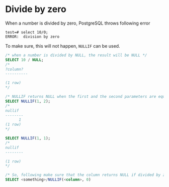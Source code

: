 # Divide by zero

When a number is divided by zero, PostgreSQL throws following error

```
test=# select 10/0;
ERROR:  division by zero
```

To make sure, this will not happen, `NULLIF` can be used.

```sql
/* when a number is divided by NULL, the result will be NULL */
SELECT 10 / NULL;
/*
?column?
----------

(1 row)
*/

/* NULLIF returns NULL when the first and the second parameters are equal */
SELECT NULLIF(1, 2);
/*
nullif
--------
      1
(1 row)
*/

SELECT NULLIF(1, 1);
/*
nullif
--------

(1 row)
*/

/* So, following make sure that the column returns NULL if divided by zero */
SELECT <something>/NULLIF(<column>, 0)
```
